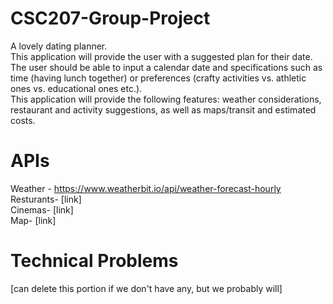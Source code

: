 # CSC207-Group-Project
A lovely dating planner. <br>
This application will provide the user with a suggested plan for their date. <br>
The user should be able to input a calendar date and specifications such as time (having lunch together) or preferences (crafty activities vs. athletic ones vs. educational ones etc.). <br>
This application will provide the following features: weather considerations, restaurant and activity suggestions, as well as maps/transit and estimated costs.

# APIs

Weather - https://www.weatherbit.io/api/weather-forecast-hourly <br>
Resturants- [link] <br>
Cinemas- [link] <br>
Map- [link] <br>

# Technical Problems
[can delete this portion if we don't have any, but we probably will]
